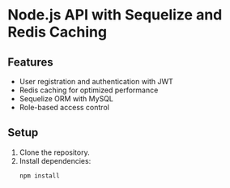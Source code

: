 # Node.js API with Sequelize and Redis Caching

## Features
- User registration and authentication with JWT
- Redis caching for optimized performance
- Sequelize ORM with MySQL
- Role-based access control

## Setup
1. Clone the repository.
2. Install dependencies:
   ```bash
   npm install
